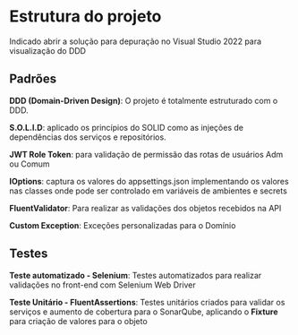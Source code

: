 # Estrutura do projeto

Indicado abrir a solução para depuração no Visual Studio 2022 para visualização do DDD 

## Padrões

**DDD
(Domain-Driven Design)**: O projeto é totalmente estruturado com o DDD. 

**S.O.L.I.D**: aplicado os princípios do SOLID como as injeções de dependências dos serviços e repositórios.

**JWT Role Token**: para validação de permissão das rotas de usuários Adm ou Comum

**IOptions**: captura os valores do appsettings.json implementando os valores nas classes onde pode ser controlado em variáveis de ambientes e secrets

**FluentValidator**: Para realizar as validações dos objetos recebidos na API

**Custom Exception**: Exceções personalizadas para o Domínio


## Testes
**Teste automatizado - Selenium**: Testes automatizados para realizar validações no front-end com Selenium Web Driver

**Teste Unitário - FluentAssertions**: Testes unitários criados para validar os serviços e aumento de cobertura para o SonarQube, aplicando o **Fixture** para criação de valores para o objeto